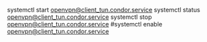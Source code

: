 systemctl start openvpn@client_tun.condor.service
systemctl status openvpn@client_tun.condor.service
systemctl stop openvpn@client_tun.condor.service
#systemctl enable openvpn@client_tun.condor.service
